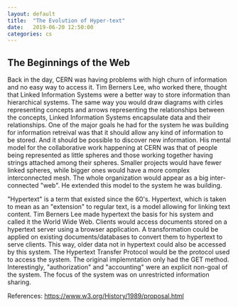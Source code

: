 ```yaml
---
layout: default
title:  "The Evolution of Hyper-text"
date:   2019-06-20 12:50:00
categories: cs
---
```


## The Beginnings of the Web
Back in the day, CERN was having problems with high churn of information and no easy way to access it. Tim Berners Lee, who worked there, thought that Linked Information Systems were a better way to store information than hierarchical systems. The same way you would draw diagrams with cirles representing concepts and arrows representing the relationships between the concepts, Linked Information Systems encapsulate data and their relationships. One of the major goals he had for the system he was building for information retreival was that it should allow any kind of information to be stored. And it should be possible to discover new information. His mental model for the collaborative work happening at CERN was that of people being represented as little spheres and those working together having strings attached among their spheres. Smaller projects would have fewer linked spheres, while bigger ones would have a more complex interconnected mesh. The whole organization would appear as a big inter-connected "web". He extended this model to the system he was building.

"Hypertext" is a term that existed since the 60's. Hypertext, which is taken to mean as an "extension" to regular text, is a model allowing for linking text content. Tim Berners Lee made hypertext the basis for his system and called it the World Wide Web. Clients would access documents stored on a hypertext server using a browser application. A transformation could be applied on existing documents/databases to convert them to hypertext to serve clients. This way, older data not in hypertext could also be accessed by this system. The Hypertext Transfer Protocol would be the protocol used to access the system. The original implemntation only had the GET method. Interestingly, "authorization" and "accounting" were an explicit non-goal of the system. The focus of the system was on unrestricted information sharing.



References:
https://www.w3.org/History/1989/proposal.html
